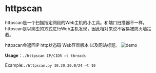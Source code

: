 # httpscan
httpscan是一个扫描指定网段的Web主机的小工具。和端口扫描器不一样，httpscan是以爬虫的方式进行Web主机发现，因此相对来说不容易被防火墙拦截。

httpscan会返回IP http状态码 Web容器版本 以及网站标题。
![demo][1]

**Usage**：`./httpscan IP/CIDR –t threads`

Example:`./httpscan.py 10.20.30.0/24 –t 10`


  [1]: https://raw.githubusercontent.com/zer0h/httpscan/master/log/demo.png
